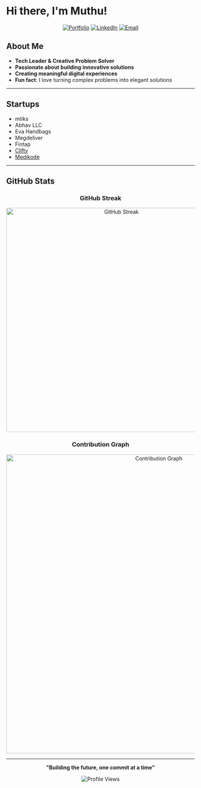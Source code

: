 # Hi there, I'm Muthu!

<div align="center">
  
[![Portfolio](https://img.shields.io/badge/Portfolio-Visit%20My%20Website-f39c12?style=for-the-badge&logo=google-chrome&logoColor=white)](https://muthuka.github.io)
[![LinkedIn](https://img.shields.io/badge/LinkedIn-Connect-0077B5?style=for-the-badge&logo=linkedin&logoColor=white)](https://linkedin.com/in/muthuka)
[![Email](https://img.shields.io/badge/Email-Get%20In%20Touch-D14836?style=for-the-badge&logo=gmail&logoColor=white)](mailto:muthu.kumar@me.com)

</div>

## About Me

- **Tech Leader & Creative Problem Solver**
- **Passionate about building innovative solutions**
- **Creating meaningful digital experiences**
- **Fun fact**: I love turning complex problems into elegant solutions

---

## Startups

- mtiks
- Abhav LLC
- Eva Handbags
- Megdeliver
- Fintap
- [Clifty](https://clifty.io)
- [Medikode](https://medikode.ai)

---

## GitHub Stats

<div align="center">
  
### **GitHub Streak**

<img src="https://streak-stats.demolab.com?user=muthuka" alt="GitHub Streak" width="600">

### **Contribution Graph**

<img src="https://github-readme-activity-graph.vercel.app/graph?username=muthuka&theme=github-light&hide_border=true" alt="Contribution Graph" width="800">

</div>

---

<div align="center">
  
**"Building the future, one commit at a time"**

<img src="https://komarev.com/ghpvc/?username=muthuka&color=f39c12&style=for-the-badge" alt="Profile Views">

</div>
